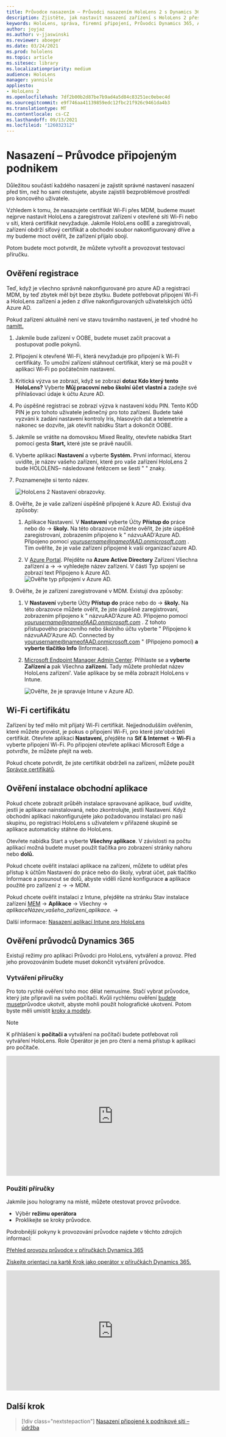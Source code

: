 ```yaml
---
title: Průvodce nasazením – Průvodci nasazením HoloLens 2 s Dynamics 365 – nasazení
description: Zjistěte, jak nastavit nasazení zařízení s HoloLens 2 přes podnikovou připojenou síť pomocí průvodců Dynamics 365.
keywords: HoloLens, správa, firemní připojení, Průvodci Dynamics 365, AAD, Azure AD, MDM, Mobile Správa zařízení
author: joyjaz
ms.author: v-jjaswinski
ms.reviewer: aboeger
ms.date: 03/24/2021
ms.prod: hololens
ms.topic: article
ms.sitesec: library
ms.localizationpriority: medium
audience: HoloLens
manager: yannisle
appliesto:
- HoloLens 2
ms.openlocfilehash: 7df2b00b2d87be7b9ad4a5d84c83251ec0ebec4d
ms.sourcegitcommit: e9f746aa41139859edc12fbc21f926c9461da4b3
ms.translationtype: MT
ms.contentlocale: cs-CZ
ms.lasthandoff: 09/13/2021
ms.locfileid: "126032312"
---
```

# <a name="deploy---corporate-connected-guide"></a>Nasazení – Průvodce připojeným podnikem

Důležitou součástí každého nasazení je zajistit správné nastavení nasazení před tím, než ho sami otestujete, abyste zajistili bezproblémové prostředí pro koncového uživatele.

Vzhledem k tomu, že nasazujete certifikát Wi-Fi přes MDM, budeme muset nejprve nastavit HoloLens a zaregistrovat zařízení v otevřené síti Wi-Fi nebo v síti, která certifikát nevyžaduje. Jakmile HoloLens ooBE a zaregistrovali, zařízení obdrží síťový certifikát a obchodní soubor nakonfigurovaný dříve a my budeme moct ověřit, že zařízení přijalo obojí.

Potom budete moct potvrdit, že můžete vytvořit a provozovat testovací příručku.

## <a name="enrollment-validation"></a>Ověření registrace

Teď, když je všechno správně nakonfigurované pro azure AD a registraci MDM, by teď zbytek měl být beze zbytku. Budete potřebovat připojení Wi-Fi a HoloLens zařízení a jeden z dříve nakonfigurovaných uživatelských účtů Azure AD.

Pokud zařízení aktuálně není ve stavu továrního nastavení, je teď vhodné ho [namítt.](/hololens/hololens-recovery#clean-reflash-the-device)

1. Jakmile bude zařízení v OOBE, budete muset začít pracovat a postupovat podle pokynů.

2. Připojení k otevřené Wi-Fi, která nevyžaduje pro připojení k Wi-Fi certifikáty. To umožní zařízení stáhnout certifikát, který se má použít v aplikaci Wi-Fi po počátečním nastavení.

3. Kritická výzva se zobrazí, když se zobrazí **dotaz Kdo který tento HoloLens?** Vyberte **Můj pracovní nebo školní účet vlastní a** zadejte své přihlašovací údaje k účtu Azure AD.

4. Po úspěšné registraci se zobrazí výzva k nastavení kódu PIN. Tento KÓD PIN je pro tohoto uživatele jedinečný pro toto zařízení. Budete také vyzváni k zadání nastavení kontroly Iris, hlasových dat a telemetrie a nakonec se dozvíte, jak otevřít nabídku Start a dokončit OOBE.

5. Jakmile se vrátíte na domovskou Mixed Reality, otevřete nabídka Start pomocí gesta **Start,** které jste se právě naučili.

6. Vyberte aplikaci **Nastavení** a vyberte **Systém.** První informací, kterou uvidíte, je název vašeho zařízení, které pro vaše zařízení HoloLens 2 bude HOLOLENS– následované řetězcem se šesti &quot; &quot; znaky.

7. Poznamenejte si tento název.

    ![HoloLens 2 Nastavení obrazovky.](./images/hololens2-settings-about.jpg)

8. Ověřte, že je vaše zařízení úspěšně připojené k Azure AD. Existují dva způsoby:

    1.  Aplikace Nastavení. V **Nastavení** vyberte Účty **Přístup do** práce nebo do  ->  **školy.** Na této obrazovce můžete ověřit, že jste úspěšně zaregistrovaní, zobrazením připojeno k &quot; názvuAAD&#39;Azure AD. Připojeno pomocí *yourusername@nameofAAD.onmicrosoft.com* . Tím ověříte, že je vaše zařízení připojené k vaší organizaci&#39;azure AD.

    1. V [Azure Portal](https://portal.azure.com/#home). Přejděte na **Azure Active Directory** Zařízení Všechna zařízení a  ->    ->  vyhledejte název zařízení. V části Typ spojení se zobrazí text Připojeno k Azure AD.
        ![Ověřte typ připojení v Azure AD.](./images/hololens2-devices-all-devices.png)

9. Ověřte, že je zařízení zaregistrované v MDM. Existují dva způsoby:

    1. V **Nastavení** vyberte Účty **Přístup do** práce nebo do  ->  **školy.** Na této obrazovce můžete ověřit, že jste úspěšně zaregistrovaní, zobrazením připojeno k &quot; názvuAAD&#39;Azure AD. Připojeno pomocí *yourusername@nameofAAD.onmicrosoft.com* . Z tohoto přístupového pracovního nebo školního účtu vyberte &quot; Připojeno k názvuAAD&#39;Azure AD. Connected by yourusername@nameofAAD.onmicrosoft.com &quot; (Připojeno pomocí) **a vyberte tlačítko Info** (Informace).

    1. [Microsoft Endpoint Manager Admin Center](https://endpoint.microsoft.com/#home). Přihlaste se a **vyberte Zařízení a** pak Všechna **zařízení.** Tady můžete prohledat název HoloLens zařízení&#39;. Vaše aplikace by se měla zobrazit HoloLens v Intune.

        ![Ověřte, že je spravuje Intune v Azure AD.](./images/hololens2-devices-all-devices2.png)


## <a name="wi-fi-certificate-validation"></a>Wi-Fi certifikátu

Zařízení by teď mělo mít přijatý Wi-Fi certifikát. Nejjednodušším ověřením, které můžete provést, je pokus o připojení Wi-Fi, pro které jste&#39;obdrželi certifikát. Otevřete aplikaci **Nastavení,** přejděte na **Síť &amp; Internet**  ->  **Wi-Fi** a vyberte připojení Wi-Fi. Po připojení otevřete aplikaci Microsoft Edge a potvrďte, že můžete přejít na web.

Pokud chcete potvrdit, že jste certifikát obdrželi na zařízení, můžete použít [Správce certifikátů](/hololens/certificate-manager).

## <a name="validate-lob-app-install"></a>Ověření instalace obchodní aplikace

Pokud chcete zobrazit průběh instalace spravované aplikace, buď uvidíte, jestli je aplikace nainstalovaná, nebo zkontrolujte, jestli Nastavení. Když obchodní aplikaci nakonfigurujete jako požadovanou instalaci pro naši skupinu, po registraci HoloLens s uživatelem v přiřazené skupině se aplikace automaticky stáhne do HoloLens.

Otevřete nabídka Start a vyberte **Všechny aplikace**. V závislosti na počtu aplikací možná budete muset  použít tlačítka pro zobrazení stránky nahoru nebo **dolů.**

Pokud chcete ověřit instalaci aplikace na zařízení, můžete to udělat přes přístup k účtům Nastavení do práce nebo do školy, vybrat účet, pak tlačítko Informace a posunout se dolů, abyste viděli různé konfigurace **a** aplikace použité pro zařízení z  ->    ->  MDM. 

Pokud chcete ověřit instalaci z Intune, přejděte na stránku Stav instalace zařízení [MEM](https://endpoint.microsoft.com/#home)  ->  **Aplikace** -> Všechny   -> *aplikaceNázev_vašeho_zařízení_aplikace.*  ->  

Další informace: [Nasazení aplikací Intune pro HoloLens](/hololens/app-deploy-intune)

## <a name="validate-dynamics-365-guides"></a>Ověření průvodců Dynamics 365

Existují režimy pro aplikaci Průvodci pro HoloLens, vytváření a provoz. Před jeho provozováním budete muset dokončit vytváření průvodce.

### <a name="authoring-the-guide"></a>Vytváření příručky

Pro toto rychlé ověření toho moc dělat nemusíme. Stačí vybrat průvodce, který jste připravili na svém počítači. Kvůli rychlému ověření [budete muset](/dynamics365/mixed-reality/guides/hololens-app-anchor)průvodce ukotvit, abyste mohli použít holografické ukotvení. Potom byste měli umístit [kroky a modely](/dynamics365/mixed-reality/guides/hololens-app-orientation).

>[!NOTE]
> K přihlášení k **počítači a** vytváření na počítači budete potřebovat roli vytváření HoloLens. Role Operátor je jen pro čtení a nemá přístup k aplikaci pro počítače.

<iframe width="560" height="315" src="https://www.youtube.com/embed/poE7s7_zWDE" frameborder="0" allow="accelerometer; autoplay; clipboard-write; encrypted-media; gyroscope; picture-in-picture" allowfullscreen></iframe>

### <a name="operating-the-guide"></a>Použití příručky

Jakmile jsou hologramy na místě, můžete otestovat provoz průvodce. 
- Výběr **režimu operátora**
- Proklikejte se kroky průvodce.

Podrobnější pokyny k provozování průvodce najdete v těchto zdrojích informací:

[Přehled provozu průvodce v příručkách Dynamics 365](/dynamics365/mixed-reality/guides/operator-overview)

[Získejte orientaci na kartě Krok jako operátor v příručkách Dynamics 365.](/dynamics365/mixed-reality/guides/operator-step-card-orientation)

<iframe width="560" height="315" src="https://www.youtube.com/embed/9s41BKGHVL8" frameborder="0" allow="accelerometer; autoplay; clipboard-write; encrypted-media; gyroscope; picture-in-picture" allowfullscreen></iframe>

## <a name="next-step"></a>Další krok 
> [!div class="nextstepaction"]
> [Nasazení připojené k podnikové síti – údržba](hololens2-corp-connected-maintain.md)

